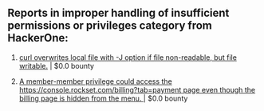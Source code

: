 ## Reports in improper handling of insufficient permissions or privileges category from HackerOne:

1. [curl overwrites local file with -J option if file non-readable, but file writable.](https://hackerone.com/reports/926638) | $0.0 bounty

2. [A member-member privilege could access the https://console.rockset.com/billing?tab=payment page even though the billing page is hidden from the menu. ](https://hackerone.com/reports/946384) | $0.0 bounty


